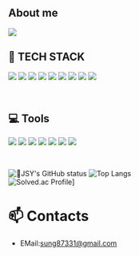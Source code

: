 ## About me
<img src="https://capsule-render.vercel.app/api?type=waving&color=gradient&customColorList=7&height=300&section=header&desc=👋🏻Hello%20World!&nbsp;&descSize=40&descAlignY=25&text=JSY's%20GitHub&fontSize=90&fontColor=ffffff&animation=fadeIn" />

<h2 align="left">🔨 TECH STACK</h2>
<p align="left">
  <img src="https://img.shields.io/badge/JavaScript-F7DF1E?style=flat&logo=JavaScript&logoColor=white"/>
  <img src="https://img.shields.io/badge/HTML5-E34F26?style=flat&logo=HTML5&logoColor=white"/>
  <img src="https://img.shields.io/badge/CSS3-1572B6?style=flat&logo=CSS3&logoColor=white"/>
  <img src="https://img.shields.io/badge/React.js-61DAFB?style=flat&logo=React&logoColor=white"/>
  <img src="https://img.shields.io/badge/Kotlin-0095D5?&style=flat&logo=kotlin&logoColor=white"/>
  <img src="https://img.shields.io/badge/MySQL-4479A1?style=flat&logo=MySQL&logoColor=white"/>
  <img src="https://img.shields.io/badge/C-A8B9CC?style=flat&logo=C&logoColor=white"/>
  <img src="https://img.shields.io/badge/c++-00599C?style=flat&logo=c%2B%2B&logoColor=white"/>
  <img src="https://img.shields.io/badge/Python-3776AB?style=flat&logo=python&logoColor=white"/>
</p>  
<br/>

<h2 align="left">💻 Tools</h2>
<p> 
  <img src="https://img.shields.io/badge/Github-000000?style=flat&logo=Github&logoColor=white"/>
  <img src="https://img.shields.io/badge/Gitlab-F05032?style=flat&logo=Gitlab&logoColor=white"/>
  <img src="https://img.shields.io/badge/Fork-42C2F2?style=flat&logo=git-fork&logoColor=white"/>
  <img src="https://img.shields.io/badge/Figma-F24E1E?style=flat&logo=Figma&logoColor=white"/>
  <img src="https://img.shields.io/badge/Notion-ffffff?style=flat&logo=Notion&logoColor=black"/>
  <img src="https://img.shields.io/badge/Microsoft_Teams-6264A7?style=flat&logo=microsoft-teams&logoColor=white"/>
  <img src="https://img.shields.io/badge/Postman-FF6C37?style=flat&logo=Postman&logoColor=white"/>
</p>
<br/>

![JSY's GitHub status](https://github-readme-stats.vercel.app/api?username=JungSungYeob&show_icons=true&theme=dracula&rank_icon=github)
![Top Langs](https://github-readme-stats.vercel.app/api/top-langs/?username=JungSungYeob&layout=compact&theme=dracula)
<br>
![Solved.ac Profile](http://mazassumnida.wtf/api/v2/generate_badge?boj=sung87331)]

# :mailbox: Contacts
- EMail:sung87331@gmail.com
